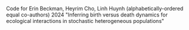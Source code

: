 Code for Erin Beckman, Heyrim Cho, Linh Huynh (alphabetically-ordered equal co-authors) 2024 "Inferring birth versus death dynamics for ecological interactions in stochastic heterogeneous populations"
